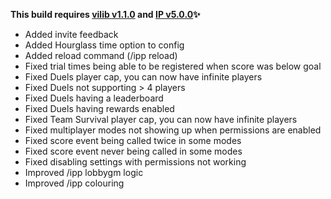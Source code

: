 **This build requires [vilib v1.1.0](https://github.com/Efnilite/vilib/releases/latest) and [IP v5.0.0](https://github.com/Efnilite/Walk-in-the-Park/releases/tag/v4.1.1)✨**

- Added invite feedback
- Added Hourglass time option to config
- Added reload command (/ipp reload)
- Fixed trial times being able to be registered when score was below goal
- Fixed Duels player cap, you can now have infinite players
- Fixed Duels not supporting > 4 players
- Fixed Duels having a leaderboard
- Fixed Duels having rewards enabled
- Fixed Team Survival player cap, you can now have infinite players
- Fixed multiplayer modes not showing up when permissions are enabled
- Fixed score event being called twice in some modes
- Fixed score event never being called in some modes
- Fixed disabling settings with permissions not working
- Improved /ipp lobbygm logic
- Improved /ipp colouring